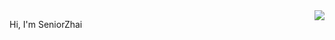 
<img align="right" src="https://github-readme-stats.vercel.app/api?username=SeniorZhai&show_icons=true&icon_color=0366d6&text_color=24292e&bg_color=ffffff&hide_title=true" />

Hi, I'm SeniorZhai

